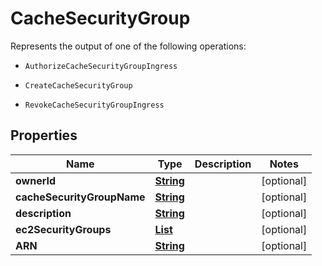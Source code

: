

# CacheSecurityGroup

<p>Represents the output of one of the following operations:</p> <ul> <li> <p> <code>AuthorizeCacheSecurityGroupIngress</code> </p> </li> <li> <p> <code>CreateCacheSecurityGroup</code> </p> </li> <li> <p> <code>RevokeCacheSecurityGroupIngress</code> </p> </li> </ul>

## Properties

| Name | Type | Description | Notes |
|------------ | ------------- | ------------- | -------------|
|**ownerId** | [**String**](String.md) |  |  [optional] |
|**cacheSecurityGroupName** | [**String**](String.md) |  |  [optional] |
|**description** | [**String**](String.md) |  |  [optional] |
|**ec2SecurityGroups** | [**List**](List.md) |  |  [optional] |
|**ARN** | [**String**](String.md) |  |  [optional] |



